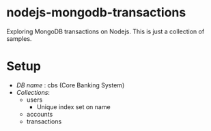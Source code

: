 # nodejs-mongodb-transactions
Exploring MongoDB transactions on Nodejs. This is just a collection of samples.

# Setup

* *DB name* : cbs (Core Banking System)
* *Collections*:
  * users
    * Unique index set on name
  * accounts
  * transactions
